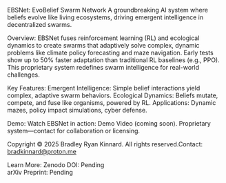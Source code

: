 EBSNet: EvoBelief Swarm Network
A groundbreaking AI system where beliefs evolve like living ecosystems, driving emergent intelligence in decentralized swarms.

Overview:
EBSNet fuses reinforcement learning (RL) and ecological dynamics to create swarms that adaptively solve complex, dynamic problems like climate policy forecasting and maze navigation. Early tests show up to 50% faster adaptation than traditional RL baselines (e.g., PPO). This proprietary system redefines swarm intelligence for real-world challenges.

Key Features:
Emergent Intelligence: Simple belief interactions yield complex, adaptive swarm behaviors.
Ecological Dynamics: Beliefs mutate, compete, and fuse like organisms, powered by RL.
Applications: Dynamic mazes, policy impact simulations, cyber defense.

Demo:
Watch EBSNet in action: Demo Video (coming soon). Proprietary system—contact for collaboration or licensing.

Copyright © 2025 Bradley Ryan Kinnard. All rights reserved.Contact: bradkinnard@proton.me

Learn More:
Zenodo DOI: Pending  
arXiv Preprint: Pending
